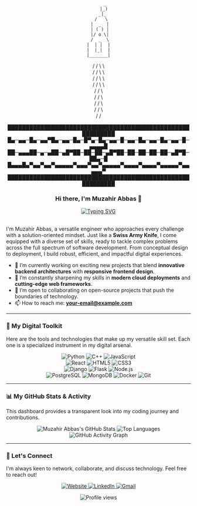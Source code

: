 <div align="center">

         _
        |_)
       _|_
      /   \
     |  _  |
     | ( ) |
     |/ o \|
     /  _  \
    |  | |  |
    |  |_|  |
    |_______|
   / / \ \  \
  / /   \ \  \
 / /     \ \  \
/ /       \ \  \
/ /         \ \
/ /           \ \
/ /             \ \
/ /               \ \
/                 /

███████████████████████████████████████████████████████████
█▄─▄▄─█▄─▄▄▀█▄─▄▄─█▄─█▀▄─█▄─▄▄─█─▄▄─█▄─▄▄─█▄─▄▄─█─▄▄▄▄█
██─▄▄▄██─▄─▄██─▄█▀██─██─██─▄█▀██─██─██─██─██─▄█▀█─██▄─█
█▄▄▄█▄▀▄▄▀▄▄▀▄▄▄▄▄▀▄▄▄▀▄▄▀▄▄▄▄▄▀▄▄▄▄▀▄▄▄▄▀▄▄▄▄▄▀▄▄▄▄▄▀
███████████████████████████████████████████████████████████


</div>

### <div align="center">Hi there, I'm Muzahir Abbas 👋</div>

<div align="center">
  <a href="https://your-website.com"> <img src="https://readme-typing-svg.herokuapp.com?font=Fira+Code&size=25&pause=1000&color=3399FF&center=true&vCenter=true&width=550&lines=The+Digital+Swiss+Army+Knife;Software+Engineer;Full-Stack+Problem+Solver;Tech+Enthusiast" alt="Typing SVG" />
  </a>
</div>

<br>

I'm Muzahir Abbas, a versatile engineer who approaches every challenge with a solution-oriented mindset. Just like a **Swiss Army Knife**, I come equipped with a diverse set of skills, ready to tackle complex problems across the full spectrum of software development. From conceptual design to deployment, I build robust, efficient, and impactful digital experiences.

- 🔭 I’m currently working on exciting new projects that blend **innovative backend architectures** with **responsive frontend design**.
- 🌱 I’m constantly sharpening my skills in **modern cloud deployments** and **cutting-edge web frameworks**.
- 👯 I’m open to collaborating on open-source projects that push the boundaries of technology.
- 📫 How to reach me: **[your-email@example.com](mailto:your-email@example.com)**

---

### 🧰 My Digital Toolkit

Here are the tools and technologies that make up my versatile skill set. Each one is a specialized instrument in my digital arsenal.

<p align="center">
  <img src="https://img.shields.io/badge/Python-3670A0?style=for-the-badge&logo=python&logoColor=ffdd54" alt="Python"/>
  <img src="https://img.shields.io/badge/C%2B%2B-00599C?style=for-the-badge&logo=c%2B%2B&logoColor=white" alt="C++"/>
  <img src="https://img.shields.io/badge/JavaScript-F7DF1E?style=for-the-badge&logo=javascript&logoColor=black" alt="JavaScript"/>
  <br>
  <img src="https://img.shields.io/badge/React-20232A?style=for-the-badge&logo=react&logoColor=61DAFB" alt="React"/>
  <img src="https://img.shields.io/badge/HTML5-E34F26?style=for-the-badge&logo=html5&logoColor=white" alt="HTML5"/>
  <img src="https://img.shields.io/badge/CSS3-1572B6?style=for-the-badge&logo=css3&logoColor=white" alt="CSS3"/>
  <br>
  <img src="https://img.shields.io/badge/Django-092E20?style=for-the-badge&logo=django&logoColor=green" alt="Django"/>
  <img src="https://img.shields.io/badge/Flask-000000?style=for-the-badge&logo=flask&logoColor=white" alt="Flask"/>
  <img src="https://img.shields.io/badge/Node.js-339933?style=for-the-badge&logo=nodedotjs&logoColor=white" alt="Node.js"/>
  <br>
  <img src="https://img.shields.io/badge/PostgreSQL-316192?style=for-the-badge&logo=postgresql&logoColor=white" alt="PostgreSQL"/>
  <img src="https://img.shields.io/badge/MongoDB-47A248?style=for-the-badge&logo=mongodb&logoColor=white" alt="MongoDB"/>
  <img src="https://img.shields.io/badge/Docker-2496ED?style=for-the-badge&logo=docker&logoColor=white" alt="Docker"/>
  <img src="https://img.shields.io/badge/Git-F05032?style=for-the-badge&logo=git&logoColor=white" alt="Git"/>
</p>

---

### 📊 My GitHub Stats & Activity

This dashboard provides a transparent look into my coding journey and contributions.

<div align="center">
  <img src="https://github-readme-stats.vercel.app/api?username=muzahirabbas&show_icons=true&theme=tokyonight&count_private=true&hide_border=true&include_all_commits=true" alt="Muzahir Abbas's GitHub Stats" />
  <img src="https://github-readme-stats.vercel.app/api/top-langs/?username=muzahirabbas&layout=compact&theme=tokyonight&hide_border=true&include_all_commits=true" alt="Top Languages" />
</div>

<div align="center">
  <img src="https://github-readme-activity-graph.vercel.app/graph?username=muzahirabbas&theme=tokyonight&hide_border=true" alt="GitHub Activity Graph"/>
</div>

---

### 🔗 Let's Connect

I'm always keen to network, collaborate, and discuss technology. Feel free to reach out!

<p align="center">
  <a href="https://your-website.com" target="_blank">
    <img src="https://img.shields.io/badge/Website-000000?style=for-the-badge&logo=About.me&logoColor=white" alt="Website"/>
  </a>
  <a href="https://linkedin.com/in/your-linkedin" target="_blank">
    <img src="https://img.shields.io/badge/LinkedIn-0077B5?style=for-the-badge&logo=linkedin&logoColor=white" alt="LinkedIn"/>
  </a>
  <a href="mailto:your-email@example.com">
    <img src="https://img.shields.io/badge/Gmail-D14836?style=for-the-badge&logo=gmail&logoColor=white" alt="Gmail"/>
  </a>
</p>

<div align="center">
  <img src="https://komarev.com/ghpvc/?username=muzahirabbas&label=PROFILE+VIEWS&style=flat-square&color=blueviolet" alt="Profile views"/>
</div>
